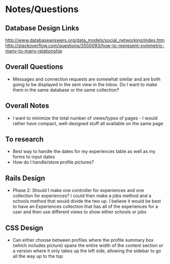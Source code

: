 # Notes/Questions


## Database Design Links
http://www.databaseanswers.org/data_models/social_networking/index.htm
http://stackoverflow.com/questions/3550093/how-to-represent-symmetric-many-to-many-relationship


## Overall Questions
* Messages and connection requests are somewhat similar and are both going to be displayed in the sent view in the inbox. Do I want to make them in the same database or the same collection?

## Overall Notes
* I want to minimize the total number of views/types of pages - I would rather have compact, well-designed stuff all available on the same page

## To research
* Best way to handle the dates for my experiences table as well as my forms to input dates
* How do I handle/store profile pictures?

## Rails Design
* Phase 2: Should I make one controller for experiences and one collection for experiences? I could then make a jobs method and a schools method that would divide the two up. I believe it would be best to have an Experiences collection that has all of the experiences for a user and then use different views to show either schools or jobs


## CSS Design
* Can either choose between profiles where the profile summary box (which includes picture) spans the entire width of the content section or a version where it only takes up the left side, allowing the sidebar to go all the way up to the top
